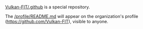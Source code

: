 [Vulkan-FIT/.github](https://github.com/Vulkan-FIT/.github) is a special repository.

The [/profile/README.md](https://github.com/Vulkan-FIT/.github/blob/main/profile/README.md) will appear on the organization's profile (https://github.com/Vulkan-FIT), visible to anyone.
